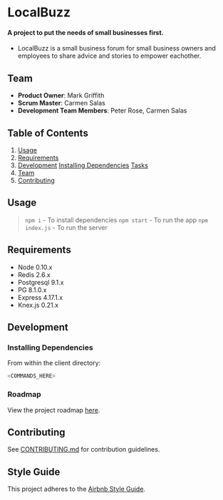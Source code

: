 # LocalBuzz

#### A project to put the needs of small businesses first.

- LocalBuzz is a small business forum for small business owners and employees to share advice and stories to empower eachother.

## Team

- **Product Owner**: Mark Griffith
- **Scrum Master**: Carmen Salas
- **Development Team Members**: Peter Rose, Carmen Salas

## Table of Contents

1. [Usage](#Usage)
2. [Requirements](#requirements)
3. [Development](#development)
   [Installing Dependencies](#installing-dependencies)
   [Tasks](#tasks)
4. [Team](#team)
5. [Contributing](#contributing)

## Usage

> `npm i` - To install dependencies
> `npm start` - To run the app
> `npm index.js` - To run the server

## Requirements

- Node 0.10.x
- Redis 2.6.x
- Postgresql 9.1.x
- PG 8.1.0.x
- Express 4.17.1.x
- Knex.js 0.21.x

## Development

### Installing Dependencies

From within the client directory:

```sh
<COMMANDS_HERE>
```

### Roadmap

View the project roadmap [here](LINK_TO_PROJECTS_TAB).

## Contributing

See [CONTRIBUTING.md](CONTRIBUTING.md) for contribution guidelines.

## Style Guide

This project adheres to the [Airbnb Style Guide](https://github.com/airbnb/javascript).
